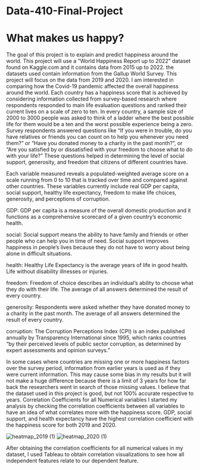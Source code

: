 # Data-410-Final-Project

# What makes us happy?

The goal of this project is to explain and predict happiness around the world. This project will use a "World Happiness Report up to 2022" dataset found on Kaggle.com and it contains data from 2015 up to 2022. the datasets used contain information from the Gallup World Survey. This project will focus on the data from 2019 and 2020. I am interested in comparing how the Covid-19 pandemic affected the overall happiness around the world. Each country has a happiness score that is achieved by considering information collected from survey-based research where respondents responded to main life evaluation questions and ranked their current lives on a scale of zero to ten. In every country, a sample size of 2000 to 3000 people was asked to think of a ladder where the best possible life for them would be a ten and the worst possible experience being a zero. Survey respondents answered questions like “If you were in trouble, do you have relatives or friends you can count on to help you whenever you need them?” or “Have you donated money to a charity in the past month?”, or “Are you satisfied by or dissatisfied with your freedom to choose what to do with your life?” These questions helped in determining the level of social support, generosity, and freedom that citizens of different countries have.

Each variable measured reveals a populated-weighted average score on a scale running from 0 to 10 that is tracked over time and compared against other countries. These variables currently include real GDP per capita, social support, healthy life expectancy, freedom to make life choices, generosity, and perceptions of corruption. 

GDP: GDP per capita is a measure of the overall domestic production and it functions as a comprehensive scorecard of a given country’s economic health. 

social: Social support means the ability to have family and friends or other people who can help you in time of need. Social support improves happiness in people’s lives because they do not have to worry about being alone in difficult situations.

health: Healthy Life Expectancy is the average years of life in good health. Life without disability illnesses or injuries.

freedom: Freedom of choice describes an individual’s ability to choose what they do with their life. The average of all answers determined the result of every country.

generosity: Respondents were asked whether they have donated money to a charity in the past month. The average of all answers determined the result of every country.

corruption: The Corruption Perceptions Index (CPI) is an index published annually by Transparency International since 1995, which ranks countries “by their perceived levels of public sector corruption, as determined by expert assessments and opinion surveys.”

In some cases where countries are missing one or more happiness factors over the survey period, information from earlier years is used as if they were current information. This may cause some bias in my results but it will not make a huge difference because there is a limit of 3 years for how far back the researchers went in search of those missing values. I believe that the dataset used in this project is good, but not 100% accurate respective to years.
Correlation Coefficients for all Numerical variables
I started my analysis by checking the correlation coefficients between all variables to have an idea of what correlates more with the happiness score.  GDP, social support,  and health expectancy have the highest correlation coefficient with the happiness score for both 2019 and 2020.


![heatmap_2019 (1)](https://user-images.githubusercontent.com/98835048/167767733-32c328d2-0640-49ae-9bc5-0a96a44d83fc.png)
![heatmap_2020 (1)](https://user-images.githubusercontent.com/98835048/167767731-0308d4af-1a82-45a2-9915-c47a703bd0bf.png)

After obtaining the correlation coefficients for all numerical values in my dataset, I used Tableau to obtain correlation visualizations to see how all independent features relate to our dependent feature.







